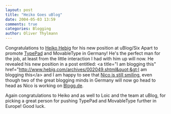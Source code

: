 ```yaml
---
layout: post
title: "Heiko Goes uBlog"
date: 2004-05-03 13:59
comments: true
categories: Blogging
author: Oliver Thylmann
---
```



Congratulations to [Heiko Hebig](http://www.hebig.com/) for his new position at uBlog/Six Apart to promote [TypePad](http://www.typepad.com/) and MovableType in Germany! He's the perfect man for the job, at least from the little interaction I had with him up will now. He revealed his new position in a post entitled: &lt;a title=&quot;I am blogging this&quot; href=&quot;http://www.hebig.com/archives/002049.shtml&quot;&gt;I am blogging this&lt;/a&gt; and I am happy to see that [Nico is still smiling](http://nico.blogg.de/eintrag.php?id=194), even though two of the great blogging minds in Germany will now go head to head as Nico is working on [Blogg.de](http://www.blogg.de/). 

Again congratulations to Heiko and as well to Loic and the team at uBlog, for picking a great person for pushing TypePad and MovableType further in Europe! Good luck.


